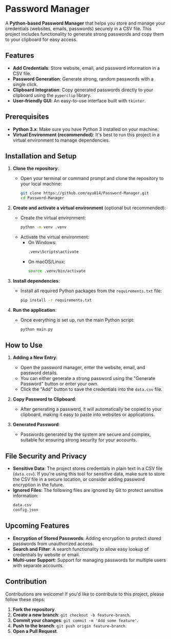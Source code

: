 # Password Manager

A **Python-based Password Manager** that helps you store and manage your credentials (websites, emails, passwords) securely in a CSV file. This project includes functionality to generate strong passwords and copy them to your clipboard for easy access.

## Features

- **Add Credentials**: Store website, email, and password information in a CSV file.
- **Password Generation**: Generate strong, random passwords with a single click.
- **Clipboard Integration**: Copy generated passwords directly to your clipboard using the `pyperclip` library.
- **User-friendly GUI**: An easy-to-use interface built with `tkinter`.





## Prerequisites

- **Python 3.x**: Make sure you have Python 3 installed on your machine.
- **Virtual Environment (recommended)**: It's best to run this project in a virtual environment to manage dependencies.
  
## Installation and Setup

1. **Clone the repository**:
   - Open your terminal or command prompt and clone the repository to your local machine:
     ```bash
     git clone https://github.com/ayu014/Password-Manager.git
     cd Password-Manager
     ```

2. **Create and activate a virtual environment** (optional but recommended):
   - Create the virtual environment:
     ```bash
     python -m venv .venv
     ```
   - Activate the virtual environment:
     - On Windows:
       ```bash
       .venv\Scripts\activate
       ```
     - On macOS/Linux:
       ```bash
       source .venv/bin/activate
       ```

3. **Install dependencies**:
   - Install all required Python packages from the `requirements.txt` file:
     ```bash
     pip install -r requirements.txt
     ```

4. **Run the application**:
   - Once everything is set up, run the main Python script:
     ```bash
     python main.py
     ```

## How to Use

1. **Adding a New Entry**:
   - Open the password manager, enter the website, email, and password details.
   - You can either generate a strong password using the "Generate Password" button or enter your own.
   - Click the "Add" button to save the credentials into the `data.csv` file.

2. **Copy Password to Clipboard**:
   - After generating a password, it will automatically be copied to your clipboard, making it easy to paste into websites or applications.

3. **Generated Password**:
   - Passwords generated by the system are secure and complex, suitable for ensuring strong security for your accounts.

## File Security and Privacy

- **Sensitive Data**: The project stores credentials in plain text in a CSV file (`data.csv`). If you're using this tool for sensitive data, make sure to store the CSV file in a secure location, or consider adding password encryption in the future.
- **Ignored Files**: The following files are ignored by Git to protect sensitive information:
  ```txt
  data.csv
  config.json
  ```

## Upcoming Features

- **Encryption of Stored Passwords**: Adding encryption to protect stored passwords from unauthorized access.
- **Search and Filter**: A search functionality to allow easy lookup of credentials by website or email.
- **Multi-user Support**: Support for managing passwords for multiple users with separate accounts.

## Contribution

Contributions are welcome! If you'd like to contribute to this project, please follow these steps:

1. **Fork the repository**.
2. **Create a new branch**: `git checkout -b feature-branch`.
3. **Commit your changes**: `git commit -m 'Add some feature'`.
4. **Push to the branch**: `git push origin feature-branch`.
5. **Open a Pull Request**.
